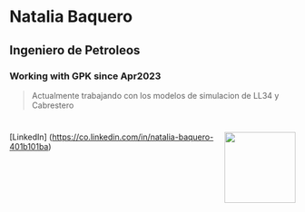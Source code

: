 # Natalia Baquero
## Ingeniero de Petroleos
### Working with GPK since Apr2023
> Actualmente trabajando con los modelos de simulacion de LL34 y Cabrestero

# <img style="float: right;" src="https://static.licdn.com/aero-v1/sc/h/9c8pery4andzj6ohjkjp54ma2" width="125" height="125">

[LinkedIn] (https://co.linkedin.com/in/natalia-baquero-401b101ba)
